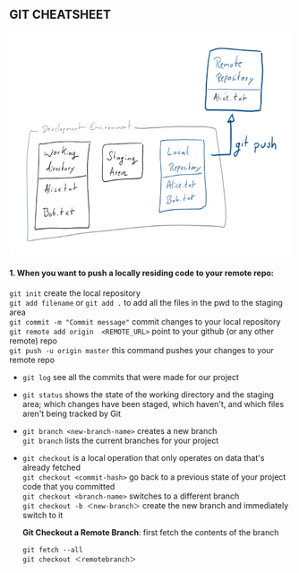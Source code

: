 ## GIT CHEATSHEET

<img src="push.png" width="700" height="400" />

#### 1. When you want to push a locally residing code to your remote repo:
`git init` create the local repository  
`git add filename` or `git add .` to add all the files in the pwd to the staging area  
`git commit -m "Commit message"` commit changes to your local repository  
`git remote add origin  <REMOTE_URL>` point to your github (or any other remote) repo  
`git push -u origin master` this command pushes your changes to your remote repo  

* `git log` see all the commits that were made for our project  

* `git status` shows the state of the working directory and the staging area; which changes have been staged, which haven't, and which files aren't being tracked by Git  

* `git branch <new-branch-name>` creates a new branch  
  `git branch` lists the current branches for your project  
  
* `git checkout` is a local operation that only operates on data that's already fetched  
  `git checkout <commit-hash>` go back to a previous state of your project code that you committed  
  `git checkout <branch-name>` switches to a different branch  
  `git checkout -b ＜new-branch＞` create the new branch and immediately switch to it  
  
  **Git Checkout a Remote Branch**: first fetch the contents of the branch  
  ```git
  git fetch --all  
  git checkout ＜remotebranch＞
  ```
